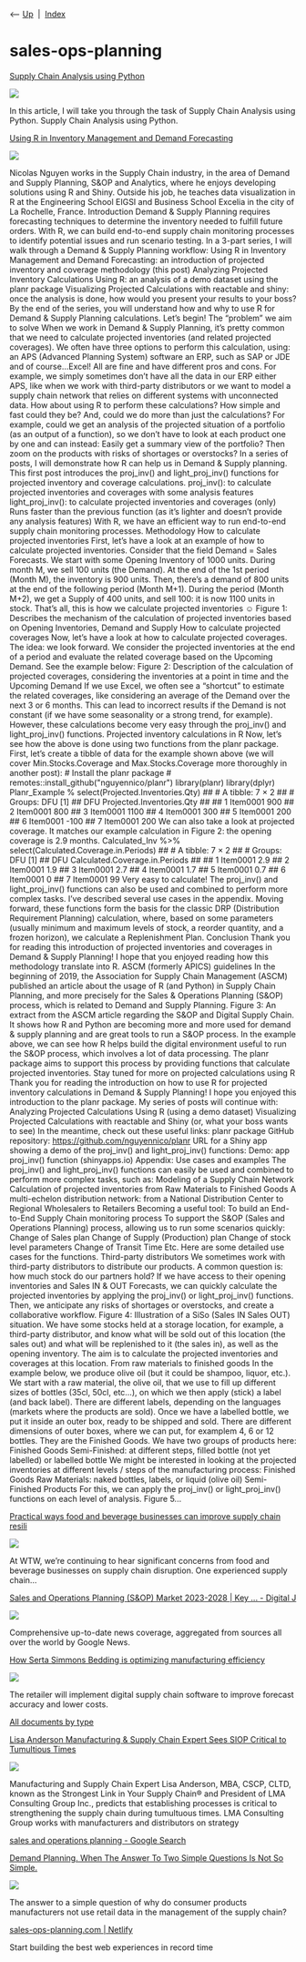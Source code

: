 <div class="nav">

⟵ [Up](index.html)  \|  [Index](index.html)

</div>

# sales-ops-planning

<div class="cards">

<div class="card">

<div class="card-title">

[Supply Chain Analysis using
Python](https://thecleverprogrammer.com/2023/04/03/supply-chain-analysis-using-python)

</div>

<div class="card-image">

[![](https://thecleverprogrammer.com/wp-content/uploads/2023/04/Supply-Chain-Analysis-using-Python.png)](https://thecleverprogrammer.com/2023/04/03/supply-chain-analysis-using-python)

</div>

In this article, I will take you through the task of Supply Chain
Analysis using Python. Supply Chain Analysis using Python.

</div>

<div class="card">

<div class="card-title">

[Using R in Inventory Management and Demand
Forecasting](https://www.r-bloggers.com/2022/10/using-r-in-inventory-management-and-demand-forecasting)

</div>

<div class="card-image">

[![](https://rviews.rstudio.com/2022/10/20/projected-inventory-calculations-using-r-1/how%20to%20calculate%20a%20projected%20inventories.PNG)](https://www.r-bloggers.com/2022/10/using-r-in-inventory-management-and-demand-forecasting)

</div>

Nicolas Nguyen works in the Supply Chain industry, in the area of Demand
and Supply Planning, S&OP and Analytics, where he enjoys developing
solutions using R and Shiny. Outside his job, he teaches data
visualization in R at the Engineering School EIGSI and Business School
Excelia in the city of La Rochelle, France. Introduction Demand & Supply
Planning requires forecasting techniques to determine the inventory
needed to fulfill future orders. With R, we can build end-to-end supply
chain monitoring processes to identify potential issues and run scenario
testing. In a 3-part series, I will walk through a Demand & Supply
Planning workflow: Using R in Inventory Management and Demand
Forecasting: an introduction of projected inventory and coverage
methodology (this post) Analyzing Projected Inventory Calculations Using
R: an analysis of a demo dataset using the planr package Visualizing
Projected Calculations with reactable and shiny: once the analysis is
done, how would you present your results to your boss? By the end of the
series, you will understand how and why to use R for Demand & Supply
Planning calculations. Let’s begin! The “problem” we aim to solve When
we work in Demand & Supply Planning, it’s pretty common that we need to
calculate projected inventories (and related projected coverages). We
often have three options to perform this calculation, using: an APS
(Advanced Planning System) software an ERP, such as SAP or JDE and of
course…Excel! All are fine and have different pros and cons. For
example, we simply sometimes don’t have all the data in our ERP either
APS, like when we work with third-party distributors or we want to model
a supply chain network that relies on different systems with unconnected
data. How about using R to perform these calculations? How simple and
fast could they be? And, could we do more than just the calculations?
For example, could we get an analysis of the projected situation of a
portfolio (as an output of a function), so we don’t have to look at each
product one by one and can instead: Easily get a summary view of the
portfolio? Then zoom on the products with risks of shortages or
overstocks? In a series of posts, I will demonstrate how R can help us
in Demand & Supply planning. This first post introduces the proj_inv()
and light_proj_inv() functions for projected inventory and coverage
calculations. proj_inv(): to calculate projected inventories and
coverages with some analysis features light_proj_inv(): to calculate
projected inventories and coverages (only) Runs faster than the previous
function (as it’s lighter and doesn’t provide any analysis features)
With R, we have an efficient way to run end-to-end supply chain
monitoring processes. Methodology How to calculate projected inventories
First, let’s have a look at an example of how to calculate projected
inventories. Consider that the field Demand = Sales Forecasts. We start
with some Opening Inventory of 1000 units. During month M, we sell 100
units (the Demand). At the end of the 1st period (Month M), the
inventory is 900 units. Then, there’s a demand of 800 units at the end
of the following period (Month M+1). During the period (Month M+2), we
get a Supply of 400 units, and sell 100: it is now 1100 units in stock.
That’s all, this is how we calculate projected inventories ☺ Figure 1:
Describes the mechanism of the calculation of projected inventories
based on Opening Inventories, Demand and Supply How to calculate
projected coverages Now, let’s have a look at how to calculate projected
coverages. The idea: we look forward. We consider the projected
inventories at the end of a period and evaluate the related coverage
based on the Upcoming Demand. See the example below: Figure 2:
Description of the calculation of projected coverages, considering the
inventories at a point in time and the Upcoming Demand If we use Excel,
we often see a “shortcut” to estimate the related coverages, like
considering an average of the Demand over the next 3 or 6 months. This
can lead to incorrect results if the Demand is not constant (if we have
some seasonality or a strong trend, for example). However, these
calculations become very easy through the proj_inv() and
light_proj_inv() functions. Projected inventory calculations in R Now,
let’s see how the above is done using two functions from the planr
package. First, let’s create a tibble of data for the example shown
above (we will cover Min.Stocks.Coverage and Max.Stocks.Coverage more
thoroughly in another post): \# Install the planr package \#
remotes::install_github("nguyennico/planr") library(planr)
library(dplyr) Planr_Example % select(Projected.Inventories.Qty) \## \#
A tibble: 7 × 2 \## \# Groups: DFU \[1\] \## DFU
Projected.Inventories.Qty \## \## 1 Item0001 900 \## 2 Item0001 800 \##
3 Item0001 1100 \## 4 Item0001 300 \## 5 Item0001 200 \## 6 Item0001
-100 \## 7 Item0001 200 We can also take a look at projected coverage.
It matches our example calculation in Figure 2: the opening coverage is
2.9 months. Calculated_Inv %\>% select(Calculated.Coverage.in.Periods)
\## \# A tibble: 7 × 2 \## \# Groups: DFU \[1\] \## DFU
Calculated.Coverage.in.Periods \## \## 1 Item0001 2.9 \## 2 Item0001 1.9
\## 3 Item0001 2.7 \## 4 Item0001 1.7 \## 5 Item0001 0.7 \## 6 Item0001
0 \## 7 Item0001 99 Very easy to calculate! The proj_inv() and
light_proj_inv() functions can also be used and combined to perform more
complex tasks. I’ve described several use cases in the appendix. Moving
forward, these functions form the basis for the classic DRP
(Distribution Requirement Planning) calculation, where, based on some
parameters (usually minimum and maximum levels of stock, a reorder
quantity, and a frozen horizon), we calculate a Replenishment Plan.
Conclusion Thank you for reading this introduction of projected
inventories and coverages in Demand & Supply Planning! I hope that you
enjoyed reading how this methodology translate into R. ASCM (formerly
APICS) guidelines In the beginning of 2019, the Association for Supply
Chain Management (ASCM) published an article about the usage of R (and
Python) in Supply Chain Planning, and more precisely for the Sales &
Operations Planning (S&OP) process, which is related to Demand and
Supply Planning. Figure 3: An extract from the ASCM article regarding
the S&OP and Digital Supply Chain. It shows how R and Python are
becoming more and more used for demand & supply planning and are great
tools to run a S&OP process. In the example above, we can see how R
helps build the digital environment useful to run the S&OP process,
which involves a lot of data processing. The planr package aims to
support this process by providing functions that calculate projected
inventories. Stay tuned for more on projected calculations using R Thank
you for reading the introduction on how to use R for projected inventory
calculations in Demand & Supply Planning! I hope you enjoyed this
introduction to the planr package. My series of posts will continue
with: Analyzing Projected Calculations Using R (using a demo dataset)
Visualizing Projected Calculations with reactable and Shiny (or, what
your boss wants to see) In the meantime, check out these useful links:
planr package GitHub repository: https://github.com/nguyennico/planr URL
for a Shiny app showing a demo of the proj_inv() and light_proj_inv()
functions: Demo: app proj_inv() function (shinyapps.io) Appendix: Use
cases and examples The proj_inv() and light_proj_inv() functions can
easily be used and combined to perform more complex tasks, such as:
Modeling of a Supply Chain Network Calculation of projected inventories
from Raw Materials to Finished Goods A multi-echelon distribution
network: from a National Distribution Center to Regional Wholesalers to
Retailers Becoming a useful tool: To build an End-to-End Supply Chain
monitoring process To support the S&OP (Sales and Operations Planning)
process, allowing us to run some scenarios quickly: Change of Sales plan
Change of Supply (Production) plan Change of stock level parameters
Change of Transit Time Etc. Here are some detailed use cases for the
functions. Third-party distributors We sometimes work with third-party
distributors to distribute our products. A common question is: how much
stock do our partners hold? If we have access to their opening
inventories and Sales IN & OUT Forecasts, we can quickly calculate the
projected inventories by applying the proj_inv() or light_proj_inv()
functions. Then, we anticipate any risks of shortages or overstocks, and
create a collaborative workflow. Figure 4: Illustration of a SiSo (Sales
IN Sales OUT) situation. We have some stocks held at a storage location,
for example, a third-party distributor, and know what will be sold out
of this location (the sales out) and what will be replenished to it (the
sales in), as well as the opening inventory. The aim is to calculate the
projected inventories and coverages at this location. From raw materials
to finished goods In the example below, we produce olive oil (but it
could be shampoo, liquor, etc.). We start with a raw material, the olive
oil, that we use to fill up different sizes of bottles (35cl, 50cl,
etc…), on which we then apply (stick) a label (and back label). There
are different labels, depending on the languages (markets where the
products are sold). Once we have a labelled bottle, we put it inside an
outer box, ready to be shipped and sold. There are different dimensions
of outer boxes, where we can put, for examplem 4, 6 or 12 bottles. They
are the Finished Goods. We have two groups of products here: Finished
Goods Semi-Finished: at different steps, filled bottle (not yet
labelled) or labelled bottle We might be interested in looking at the
projected inventories at different levels / steps of the manufacturing
process: Finished Goods Raw Materials: naked bottles, labels, or liquid
(olive oil) Semi-Finished Products For this, we can apply the proj_inv()
or light_proj_inv() functions on each level of analysis. Figure 5...

</div>

<div class="card">

<div class="card-title">

[Practical ways food and beverage businesses can improve supply chain
resili](https://www.lexology.com/library/detail.aspx?g=4b958b80-6af7-4ad7-95d0-d713fd8cffcb)

</div>

<div class="card-image">

[![](https://www.lexology.com/images/share/lexology-social-media.png)](https://www.lexology.com/library/detail.aspx?g=4b958b80-6af7-4ad7-95d0-d713fd8cffcb)

</div>

At WTW, we’re continuing to hear significant concerns from food and
beverage businesses on supply chain disruption. One experienced supply
chain…

</div>

<div class="card">

<div class="card-title">

[Sales and Operations Planning (S&OP) Market 2023-2028 \| Key ... -
Digital
J](https://news.google.com/rss/articles/CBMirwFodHRwczovL3d3dy5kaWdpdGFsam91cm5hbC5jb20vcHIvbmV3cy9zYWxlcy1hbmQtb3BlcmF0aW9ucy1wbGFubmluZy1zLWFtcC1vcC1tYXJrZXQtMjAyMy0yMDI4LWtleS1wbGF5ZXJzLWFuYWx5c2lzLWRlbWFuZC1zdGF0dXMtcmV2ZW51ZS13aXRoLWJ1c2luZXNzLWdyb3d0aC1hbmQtZGV2ZWxvcG1lbnRz0gEA?oc=5)

</div>

<div class="card-image">

[![](https://lh3.googleusercontent.com/J6_coFbogxhRI9iM864NL_liGXvsQp2AupsKei7z0cNNfDvGUmWUy20nuUhkREQyrpY4bEeIBuc=s0-w300)](https://news.google.com/rss/articles/CBMirwFodHRwczovL3d3dy5kaWdpdGFsam91cm5hbC5jb20vcHIvbmV3cy9zYWxlcy1hbmQtb3BlcmF0aW9ucy1wbGFubmluZy1zLWFtcC1vcC1tYXJrZXQtMjAyMy0yMDI4LWtleS1wbGF5ZXJzLWFuYWx5c2lzLWRlbWFuZC1zdGF0dXMtcmV2ZW51ZS13aXRoLWJ1c2luZXNzLWdyb3d0aC1hbmQtZGV2ZWxvcG1lbnRz0gEA?oc=5)

</div>

Comprehensive up-to-date news coverage, aggregated from sources all over
the world by Google News.

</div>

<div class="card">

<div class="card-title">

[How Serta Simmons Bedding is optimizing manufacturing
efficiency](https://www.supplychaindive.com/news/serta-simmons-bedding-optimizes-manufacturing-efficiency-blue-yonder-supply-chain/646319)

</div>

<div class="card-image">

[![](https://www.supplychaindive.com/imgproxy/DP1KxVKhQ-XzU_bcAFrIV_dOmq9F8QpH-hlgf9IS8vU/g:ce/rs:fit:770:435/bG9jYWw6Ly8vZGl2ZWltYWdlL0JSMjJfTkFURUJFUktVU19NRF9ST09NX0RFVEFJTF9MQUJFTC03Njh4NTEyLmpwZw==.webp)](https://www.supplychaindive.com/news/serta-simmons-bedding-optimizes-manufacturing-efficiency-blue-yonder-supply-chain/646319)

</div>

The retailer will implement digital supply chain software to improve
forecast accuracy and lower costs.

</div>

<div class="card">

<div class="card-title">

[All documents by
type](https://docs.infor.com/ln/10.7/en-us/lnolh/help/docs/docsbytype.html)

</div>

</div>

<div class="card">

<div class="card-title">

[Lisa Anderson Manufacturing & Supply Chain Expert Sees SIOP Critical to
Tumultious
Times](https://www.expertclick.com/NewsRelease/Lisa-Anderson-Manufacturing-Supply-Chain-Expert-Sees-SIOP-Critical-to-Tumultious-Times,2023292759.aspx)

</div>

<div class="card-image">

[![](https://www.expertclick.com/Images/NRWUpload/8173_Lisa_Anderson_Manufacturing_Supply_Chain_Expert_See_SIOP_Cri.jpg?fbrefresh=CAN_BE_ANYTHING)](https://www.expertclick.com/NewsRelease/Lisa-Anderson-Manufacturing-Supply-Chain-Expert-Sees-SIOP-Critical-to-Tumultious-Times,2023292759.aspx)

</div>

Manufacturing and Supply Chain Expert Lisa Anderson, MBA, CSCP, CLTD,
known as the Strongest Link in Your Supply Chain® and President of LMA
Consulting Group Inc., predicts that establishing processes is critical
to strengthening the supply chain during tumultuous times. LMA
Consulting Group works with manufacturers and distributors on strategy

</div>

<div class="card">

<div class="card-title">

[sales and operations planning - Google
Search](https://www.google.com/search?client=firefox-b-1-m&ie=utf-8&oe=utf-8&q=sales+and+operations+planning)

</div>

</div>

<div class="card">

<div class="card-title">

[Demand Planning. When The Answer To Two Simple Questions Is Not So
Simple.](https://www.supplychainshaman.com/demand-planning-when-the-answer-to-two-simple-questions-is-not-so-simple)

</div>

<div class="card-image">

[![](https://www.supplychainshaman.com/wp-content/uploads/2023/01/shutterstock_2636801.jpg)](https://www.supplychainshaman.com/demand-planning-when-the-answer-to-two-simple-questions-is-not-so-simple)

</div>

The answer to a simple question of why do consumer products
manufacturers not use retail data in the management of the supply chain?

</div>

<div class="card">

<div class="card-title">

[sales-ops-planning.com \|
Netlify](https://app.netlify.com/teams/bjpcjp/dns/sales-ops-planning.com)

</div>

Start building the best web experiences in record time

</div>

</div>

